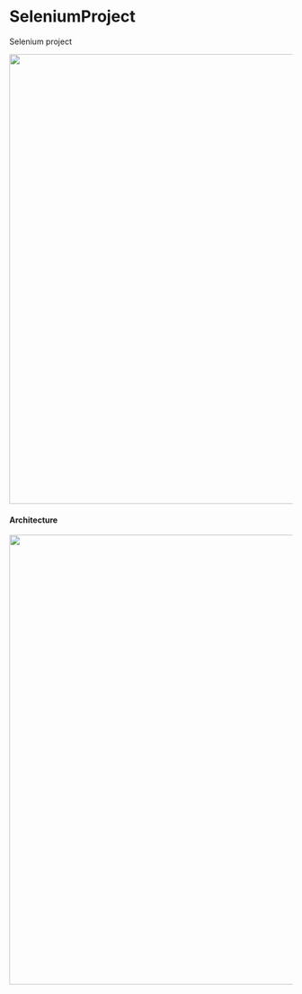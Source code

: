 # SeleniumProject
Selenium project 
<div>
  <img src="https://github.com/user-attachments/assets/bf4dde91-cebd-4964-bcf8-598a0635b903" width="800">
</div>
<h4>Architecture</h4>
<div>
  <img src="https://github.com/user-attachments/assets/342f899e-de56-4db1-8217-f60f0e691fd9" width="800">
</div>
